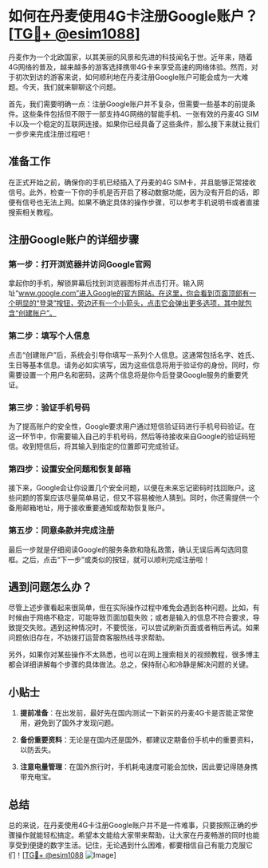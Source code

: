 # 如何在丹麦使用4G卡注册Google账户？[[TG💪+ @esim1088](https://t.me/s/esim1088)]

丹麦作为一个北欧国家，以其美丽的风景和先进的科技闻名于世。近年来，随着4G网络的普及，越来越多的游客选择携带4G卡来享受高速的网络体验。然而，对于初次到访的游客来说，如何顺利地在丹麦注册Google账户可能会成为一大难题。今天，我们就来聊聊这个问题。

首先，我们需要明确一点：注册Google账户并不复杂，但需要一些基本的前提条件。这些条件包括但不限于一部支持4G网络的智能手机、一张有效的丹麦4G SIM卡以及一个稳定的互联网连接。如果你已经具备了这些条件，那么接下来就让我们一步步来完成注册过程吧！

## 准备工作

在正式开始之前，确保你的手机已经插入了丹麦的4G SIM卡，并且能够正常接收信号。此外，检查一下你的手机是否开启了移动数据功能，因为没有开启的话，即便有信号也无法上网。如果不确定具体的操作步骤，可以参考手机说明书或者直接搜索相关教程。

## 注册Google账户的详细步骤

### 第一步：打开浏览器并访问Google官网

拿起你的手机，解锁屏幕后找到浏览器图标并点击打开。输入网址“www.google.com”进入Google的官方网站。在这里，你会看到页面顶部有一个明显的“登录”按钮，旁边还有一个小箭头，点击它会弹出更多选项，其中就包含“创建账户”。

### 第二步：填写个人信息

点击“创建账户”后，系统会引导你填写一系列个人信息。这通常包括名字、姓氏、生日等基本信息。请务必如实填写，因为这些信息将用于验证你的身份。同时，你需要设置一个用户名和密码，这两个信息将是你今后登录Google服务的重要凭证。

### 第三步：验证手机号码

为了提高账户的安全性，Google要求用户通过短信验证码进行手机号码验证。在这一环节中，你需要输入自己的手机号码，然后等待接收来自Google的验证码短信。收到短信后，将其输入到指定的位置即可完成验证。

### 第四步：设置安全问题和恢复邮箱

接下来，Google会让你设置几个安全问题，以便在未来忘记密码时找回账户。这些问题的答案应该尽量简单易记，但又不容易被他人猜到。同时，你还需提供一个备用邮箱地址，用于接收重要通知或帮助恢复账户。

### 第五步：同意条款并完成注册

最后一步就是仔细阅读Google的服务条款和隐私政策，确认无误后再勾选同意框。之后，点击“下一步”或类似的按钮，就可以顺利完成注册啦！

## 遇到问题怎么办？

尽管上述步骤看起来很简单，但在实际操作过程中难免会遇到各种问题。比如，有时候由于网络不稳定，可能导致页面加载失败；或者是输入的信息不符合要求，导致提交失败。遇到这种情况时，不要慌张，可以尝试刷新页面或者稍后再试。如果问题依旧存在，不妨拨打运营商客服热线寻求帮助。

另外，如果你对某些操作不太熟悉，也可以在网上搜索相关的视频教程，很多博主都会详细讲解每个步骤的具体做法。总之，保持耐心和冷静是解决问题的关键。

## 小贴士

1. **提前准备**：在出发前，最好先在国内测试一下新买的丹麦4G卡是否能正常使用，避免到了国外才发现问题。
   
2. **备份重要资料**：无论是在国内还是国外，都建议定期备份手机中的重要资料，以防丢失。

3. **注意电量管理**：在国外旅行时，手机耗电速度可能会加快，因此要记得随身携带充电宝。

## 总结

总的来说，在丹麦使用4G卡注册Google账户并不是一件难事，只要按照正确的步骤操作就能轻松搞定。希望本文能给大家带来帮助，让大家在丹麦畅游的同时也能享受到便捷的数字生活。记住，无论遇到什么困难，都要相信自己有能力克服它们！[[TG💪+ @esim1088](https://t.me/s/esim1088) ![Image](https://i.postimg.cc/4NQfJmqS/Snipaste-2025-05-13-00-14-12.png)]